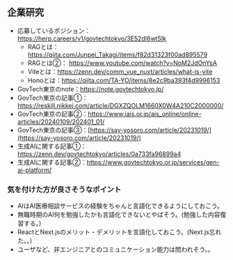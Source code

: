 ## 企業研究

- 応募しているポジション：https://herp.careers/v1/govtechtokyo/3E52dI6wt5Ik
	- RAGとは：https://qiita.com/Junpei_Takagi/items/f82d31323f00ad895579
	- RAGとは②： https://www.youtube.com/watch?v=NoM2JdOnYsA
	- Viteとは：https://zenn.dev/comm_vue_nuxt/articles/what-is-vite
	- Honoとは：https://qiita.com/TA-YO/items/8e2c9ba393f4d9996153
- GovTech東京のnote：https://note.govtechtokyo.jp/
- GovTech東京の記事①：https://reskill.nikkei.com/article/DGXZQOLM1660X0W4A210C2000000/
- GovTech東京の記事②：https://www.iais.or.jp/ais_online/online-articles/20240109/202401_01/
- GovTech東京の記事③：[https://say-yosoro.com/article/20231019/](https://say-yosoro.com/article/20231019/)
- 生成AIに関する記事①：https://zenn.dev/govtechtokyo/articles/0a733fa96899a4
- 生成AIに関する記事②：https://www.govtechtokyo.or.jp/services/gen-ai-platform/


### 気を付けた方が良さそうなポイント
- AIはAI医療相談サービスの経験をちゃんと言語化できるようにしておこう。
- 無職時期のAI何を勉強したかも言語化できないとやばそう。(勉強した内容復習する。)
- ReactとNext.jsのメリット・デメリットを言語化しておこう。(Next.js忘れた。。)
- ユーザなど、非エンジニアとのコミュニケーション能力は問われそう。。